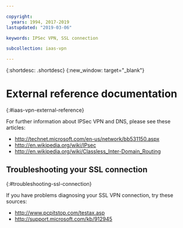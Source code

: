 ```yaml
---

copyright:
  years: 1994, 2017-2019
lastupdated: "2019-03-06"

keywords: IPSec VPN, SSL connection

subcollection: iaas-vpn

---
```


{:shortdesc: .shortdesc}
{:new_window: target="_blank"}

# External reference documentation
{:#iaas-vpn-external-reference}

For further information about IPSec VPN and DNS, please see these articles:

 * http://technet.microsoft.com/en-us/network/bb531150.aspx<br/>
 * http://en.wikipedia.org/wiki/IPsec<br/>
 * http://en.wikipedia.org/wiki/Classless_Inter-Domain_Routing<br/>


## Troubleshooting your SSL connection
{:#troubleshooting-ssl-connection}

If you have problems diagnosing your SSL VPN connection, try these sources:

 * http://www.pcpitstop.com/testax.asp
 * http://support.microsoft.com/kb/912945
